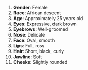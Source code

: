 1. **Gender**: Female
2. **Race**: African descent
3. **Age**: Approximately 25 years old
4. **Eyes**: Expressive, dark brown
5. **Eyebrows**: Well-groomed
6. **Nose**: Delicate
7. **Face**: Oval, smooth
8. **Lips**: Full, rosy
9. **Hair**: Short, black, curly
10. **Jawline**: Soft
11. **Cheeks**: Slightly rounded
